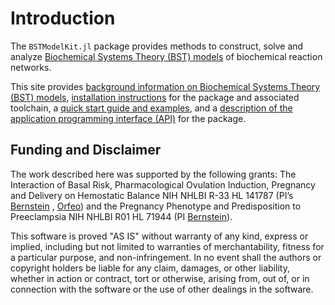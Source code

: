 # Introduction
The `BSTModelKit.jl` package provides methods to construct, solve and analyze [Biochemical Systems Theory (BST) models](https://en.wikipedia.org/wiki/Biochemical_systems_theory) of biochemical reaction networks. 

This site provides [background information on Biochemical Systems Theory (BST) models](./docs/background.md), [installation instructions](./docs/installation.md) for the  package and associated toolchain, a [quick start guide and examples](./docs/examples.md), and a [description of the application programming interface (API)](./docs/api.md) for the package. 


## Funding and Disclaimer
The work described here was supported by the following grants: The Interaction of Basal Risk, Pharmacological Ovulation Induction, Pregnancy and Delivery on Hemostatic Balance  NIH NHLBI R-33 HL 141787 (PI’s [Bernstein](https://www.uvmhealth.org/medcenter/provider/ira-m-bernstein-md) , [Orfeo](https://www.med.uvm.edu/biochemistry/lab_orfeo_research)) and the Pregnancy Phenotype and Predisposition to Preeclampsia NIH NHLBI R01 HL 71944 (PI [Bernstein](https://www.uvmhealth.org/medcenter/provider/ira-m-bernstein-md)).

This software is proved "AS IS" without warranty of any kind, express or implied, including but not limited to warranties of merchantability, fitness for a particular purpose, and non-infringement. In no event shall the authors or copyright holders be liable for any claim, damages, or other liability, whether in action or contract, tort or otherwise, arising from, out of, or in connection with the software or the use of other dealings in the software.